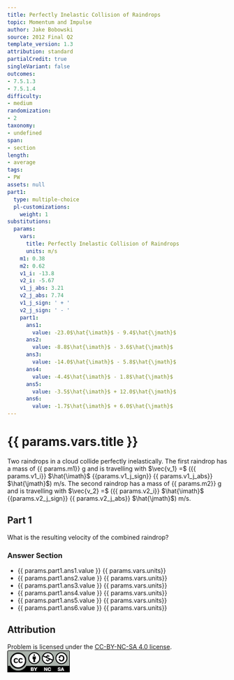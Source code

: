 ```yaml
---
title: Perfectly Inelastic Collision of Raindrops
topic: Momentum and Impulse
author: Jake Bobowski
source: 2012 Final Q2
template_version: 1.3
attribution: standard
partialCredit: true
singleVariant: false
outcomes:
- 7.5.1.3
- 7.5.1.4
difficulty:
- medium
randomization:
- 2
taxonomy:
- undefined
span:
- section
length:
- average
tags:
- PW
assets: null
part1:
  type: multiple-choice
  pl-customizations:
    weight: 1
substitutions:
  params:
    vars:
      title: Perfectly Inelastic Collision of Raindrops
      units: m/s
    m1: 0.38
    m2: 0.62
    v1_i: -13.8
    v2_i: -5.67
    v1_j_abs: 3.21
    v2_j_abs: 7.74
    v1_j_sign: ' + '
    v2_j_sign: ' - '
    part1:
      ans1:
        value: -23.0$\hat{\imath}$ - 9.4$\hat{\jmath}$
      ans2:
        value: -8.8$\hat{\imath}$ - 3.6$\hat{\jmath}$
      ans3:
        value: -14.0$\hat{\imath}$ - 5.8$\hat{\jmath}$
      ans4:
        value: -4.4$\hat{\imath}$ - 1.8$\hat{\jmath}$
      ans5:
        value: -3.5$\hat{\imath}$ + 12.0$\hat{\jmath}$
      ans6:
        value: -1.7$\hat{\imath}$ + 6.0$\hat{\jmath}$
---
```

# {{ params.vars.title }}
Two raindrops in a cloud collide perfectly inelastically. The first raindrop has a mass of {{ params.m1}} g and is travelling with $\vec{v_1} =$ ({{ params.v1_i}} $\hat{\imath}$ {{params.v1_j_sign}} {{ params.v1_j_abs}} $\hat{\jmath}$) m/s.
The second raindrop has a mass of {{ params.m2}} g and is travelling with $\vec{v_2} =$ ({{ params.v2_i}} $\hat{\imath}$ {{params.v2_j_sign}} {{ params.v2_j_abs}} $\hat{\jmath}$) m/s.

## Part 1

What is the resulting velocity of the combined raindrop?

### Answer Section

- {{ params.part1.ans1.value }} {{ params.vars.units}}
- {{ params.part1.ans2.value }} {{ params.vars.units}}
- {{ params.part1.ans3.value }} {{ params.vars.units}}
- {{ params.part1.ans4.value }} {{ params.vars.units}}
- {{ params.part1.ans5.value }} {{ params.vars.units}}
- {{ params.part1.ans6.value }} {{ params.vars.units}}

## Attribution

Problem is licensed under the [CC-BY-NC-SA 4.0 license](https://creativecommons.org/licenses/by-nc-sa/4.0/).<br> ![The Creative Commons 4.0 license requiring attribution-BY, non-commercial-NC, and share-alike-SA license.](https://raw.githubusercontent.com/firasm/bits/master/by-nc-sa.png)